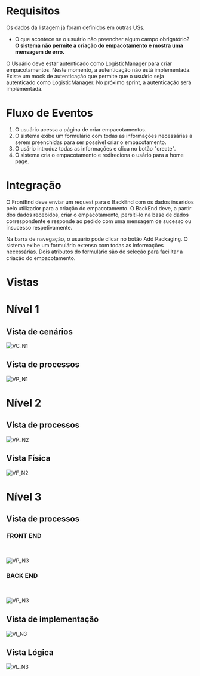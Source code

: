 # Requisitos
Os dados da listagem já foram definidos em outras USs.

- O que acontece se o usuário não preencher algum campo obrigatório? **O sistema não permite a criação do empacotamento e mostra uma mensagem de erro.**

O Usuário deve estar autenticado como LogisticManager para criar empacotamentos. Neste momento, a autenticação não está implementada. Existe um mock de autenticação que permite que o usuário seja autenticado como LogisticManager. No próximo sprint, a autenticação será implementada.

# Fluxo de Eventos
1. O usuário acessa a página de criar empacotamentos.
2. O sistema exibe um formulário com todas as informações necessárias a serem preenchidas para ser possível criar o empacotamento.
3. O usário introduz todas as informações e clica no botão "create".
4. O sistema cria o empacotamento e redireciona o usário para a home page.

# Integração
O FrontEnd deve enviar um request para o BackEnd com os dados inseridos pelo utilizador para a criação do empacotamento.
O BackEnd deve, a partir dos dados recebidos, criar o empacotamento, persiti-lo na base de dados correspondente e responde ao pedido com uma mensagem de sucesso ou insucesso respetivamente.

Na barra de navegação, o usuário pode clicar no botão Add Packaging. O sistema exibe um formulário extenso com todas as informações necessárias.
Dois atributos do formulário são de seleção para facilitar a criação do empacotamento.

# Vistas
# Nível 1

## Vista de cenários

![VC_N1](./N1_VC.svg)

## Vista de processos

![VP_N1](./N1_VP_alt1.svg)

# Nível 2

## Vista de processos

![VP_N2](./N2_VP_alt1.svg)

## Vista Física

![VF_N2](./VF_N2.svg)

# Nível 3

## Vista de processos

### **FRONT END**
<br>

![VP_N3](./N3_VP.svg)

### **BACK END**
<br>

![VP_N3](./N3_VP_backEnd.svg)

## Vista de implementação

![VI_N3](./VI_N3.svg)

## Vista Lógica

![VL_N3](./N3_VL_Geral.svg)

